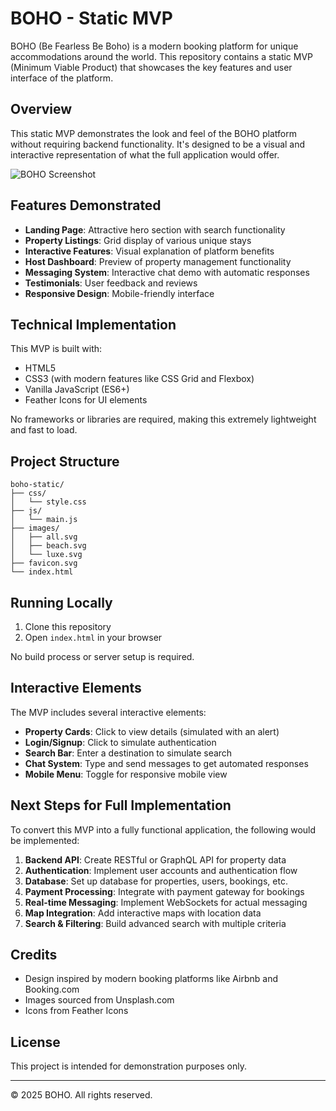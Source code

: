 # BOHO - Static MVP

BOHO (Be Fearless Be Boho) is a modern booking platform for unique accommodations around the world. This repository contains a static MVP (Minimum Viable Product) that showcases the key features and user interface of the platform.

## Overview

This static MVP demonstrates the look and feel of the BOHO platform without requiring backend functionality. It's designed to be a visual and interactive representation of what the full application would offer.

![BOHO Screenshot](https://images.unsplash.com/photo-1566073771259-6a8506099945?ixlib=rb-4.0.3&auto=format&fit=crop&w=800&q=60)

## Features Demonstrated

- **Landing Page**: Attractive hero section with search functionality
- **Property Listings**: Grid display of various unique stays
- **Interactive Features**: Visual explanation of platform benefits
- **Host Dashboard**: Preview of property management functionality
- **Messaging System**: Interactive chat demo with automatic responses
- **Testimonials**: User feedback and reviews
- **Responsive Design**: Mobile-friendly interface

## Technical Implementation

This MVP is built with:

- HTML5
- CSS3 (with modern features like CSS Grid and Flexbox)
- Vanilla JavaScript (ES6+)
- Feather Icons for UI elements

No frameworks or libraries are required, making this extremely lightweight and fast to load.

## Project Structure

```
boho-static/
├── css/
│   └── style.css
├── js/
│   └── main.js
├── images/
│   ├── all.svg
│   ├── beach.svg
│   └── luxe.svg
├── favicon.svg
└── index.html
```

## Running Locally

1. Clone this repository
2. Open `index.html` in your browser

No build process or server setup is required.

## Interactive Elements

The MVP includes several interactive elements:

- **Property Cards**: Click to view details (simulated with an alert)
- **Login/Signup**: Click to simulate authentication
- **Search Bar**: Enter a destination to simulate search
- **Chat System**: Type and send messages to get automated responses
- **Mobile Menu**: Toggle for responsive mobile view

## Next Steps for Full Implementation

To convert this MVP into a fully functional application, the following would be implemented:

1. **Backend API**: Create RESTful or GraphQL API for property data
2. **Authentication**: Implement user accounts and authentication flow
3. **Database**: Set up database for properties, users, bookings, etc.
4. **Payment Processing**: Integrate with payment gateway for bookings
5. **Real-time Messaging**: Implement WebSockets for actual messaging
6. **Map Integration**: Add interactive maps with location data
7. **Search & Filtering**: Build advanced search with multiple criteria

## Credits

- Design inspired by modern booking platforms like Airbnb and Booking.com
- Images sourced from Unsplash.com
- Icons from Feather Icons

## License

This project is intended for demonstration purposes only.

---

© 2025 BOHO. All rights reserved.
